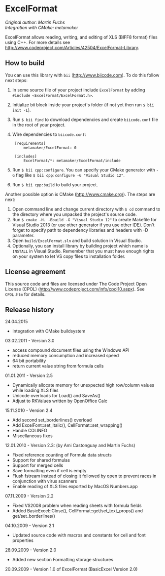 ExcelFormat
===========

*Original author: Martin Fuchs*  
*Integration with CMake: metamaker*

ExcelFormat allows reading, writing, and editing of XLS (BIFF8 format) files using C++. For more details see <http://www.codeproject.com/Articles/42504/ExcelFormat-Library>.

How to build
------------

You can use this library with `bii` (<http://www.biicode.com>). To do this follow next steps:

1. In some source file of your project include `ExcelFormat` by adding `#include <ExcelFormat/ExcelFormat.h>`.
2. Initialize bii block inside your project's folder (if not yet then run `$ bii init -L`).
3. Run `$ bii find` to download dependencies and create `biicode.conf` file in the root of your project.
4. Wire dependencies to `biicode.conf`:

        [requirements]
	        metamaker/ExcelFormat: 0

        [includes]
            ExcelFormat/*: metamaker/ExcelFormat/include

5. Run `$ bii cpp:configure`. You can specify your CMake generator with `-G` flag like `$ bii cpp:configure -G "Visual Studio 12"`.
6. Run `$ bii cpp:build` to build your project.

Another possible option is CMake (<http://www.cmake.org/>). The steps are next:

1. Open command line and change current directory with `$ cd` command to the directory where you unpacked the project's source code.
2. Run `$ cmake -H. -Bbuild -G "Visual Studio 12"` to create Makefile for Visual Studio 2013 (or use other generator if you use other IDE). Don't forget to specify path to dependency libraries and headers with -D parameter.
3. Open `build/ExcelFormat.sln` and build solution in Visual Studio.
4. Optionally, you can install library by building project which name is `INSTALL` in Visual Studio. Remember that you must have enough rights on your system to let VS copy files to installation folder.

License agreement
-----------------

This source code and files are licensed under The Code Project Open License (CPOL) (<http://www.codeproject.com/info/cpol10.aspx>). See `CPOL.htm` for details.

Release history
---------------

24.04.2015
- Integration with CMake buildsystem

03.02.2011 - Version 3.0
- access compound document files using the Windows API
- reduced memory consumption and increased speed
- 64 bit portability
- return current value string from formula cells

01.01.2011 - Version 2.5
- Dynamically allocate memory for unexpected high row/column values while loading XLS files
- Unicode overloads for Load() and SaveAs()
- Adjust to RKValues written by OpenOffice Calc

15.11.2010 - Version 2.4
- Add second set_borderlines() overload
- Add ExcelFont::set_italic(), CellFormat::set_wrapping()
- Handle COLINFO
- Miscellaneous fixes

12.01.2010 - Version 2.3: (by Ami Castonguay and Martin Fuchs)
- Fixed reference counting of Formula data structs
- Support for shared formulas
- Support for merged cells
- Save formatting even if cell is empty
- Flush fstream instead of closing it followed by open to prevent races in conjunction with virus scanners
- Enable reading of XLS files exported by MacOS Numbers.app

07.11.2009 - Version 2.2
- Fixed VS2008 problem when reading sheets with formula fields
- Added BasicExcel::Close(), CellFormat::get/set_text_props() and get/set_borderlines()

04.10.2009 - Version 2.1
- Updated source code with macros and constants for cell and font properties

28.09.2009 - Version 2.0
- Added new section Formatting storage structures

20.09.2009 - Version 1.0 of ExcelFormat (BasicExcel Version 2.0)
